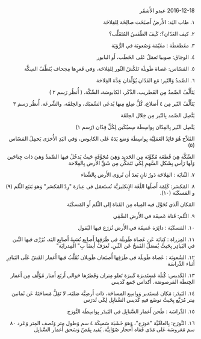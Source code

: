 <style>html { direction:rtl; }</style>

2016-12-18 عبدو الأَشقَر

١. طاب اليَد: الأَرضُ أَصبَحَت صالِحَة لِلفِلاحَة

٢. كيف العَدّان؟: كَيفَ الطّقسُ المُتَقَلِّب؟

٣. مغَطغطَة : مغَيّمَة وَصُعوبَة في الرُّؤيَة

٤. الوجاق: صوبيا تَعمَلُ عَلى الحَطَب، أَو البابور

٥. المَسّاس: عَصاة طَويلَة تَلكُشُ الثّور لِلفِلاحَة، وَفي قَعرِها مِجحاف يُنَظِّفُ السِكَّة

٦. الصِّمدُ وَالنّير: مَع الفَدّان يُؤَلِّفان عِدَّة الفِلاحَة

يَتَأَلَّفُ الصِّمدُ مِن القَطريب، الدَّكَر، الكابوسَة، السِّكَّة. ( أُنظُر رَسم ٢ )

يَتَأَلَّفُ النّير مِن ٤ أَضلاع، كُلُّ ضِلع مِنها يُدعَى السِّمبَك، والحِلقَة، والشِّرعَة. أُنظُر رَسم ٣

يَتَّصِل الصِّمد بِالنّير مِن خِلال الحِلقَة

يَتَّصِل النّير بِالفِدّان بِواسِطَة سِمبُكَين لِكُلِّ فِدّان (رَسم ١)

الفَلاّح هُوَ قائِدُ العَمَلِيَّة بِواسِطَة وَضع يَدَهُ عَلى الكابوس، وَفي اليَدِ الأُخرَى يَحمِلُ المَسّاس (٥)

السِّكَّة هِيَ قُطعَة مُكَوَّنَة مِن الحَديد وَهِيَ مُجَوَّفَة حَيثُ يَدخُلُ فيها الصِّمدُ وَهيَ ذات جِناحَين وَلَها رَأس بِشَكلِ السَّهمِ لِكَي تَتَمَكَّن مِن شَقِّ الأَرض بِالفِلاحة

٧. التِّنايَة : الفِلاحَة دَورٌ ثانٍ بَعدَ أَن تُروَى الأَرض بِالشِّتاء

٨. المَكسَر: كَلِمَة أَصلُها اللُغَة الإِنكليزيَّة تُستَعمَل في عِبارَة "رِدّ المَكسَر" وَهوَ يَتبَع الثِّلم (٩) و المَسكَبَة (١٠).

المَكان ألَذي تُحَوَّل فيه المِياه مِن القَناة إلى الثِّلم أَو المَسكَبَة

٩. الثِّلم: قَناة عَميقَة في الأَرض السَّقِي

١٠. المَسكَبَة : دائِرَة عَميقَة في الأَرض تُزرَع فيها البُقول

١١. المِزراة : كِنايَة عَن عَصاة طَويلَة في طَرَفِها أَصابِع تُشبِهُ أَصابِع اليَد، يُزَرَّى فيها التِّبن في البَيادِر بِحَيثُ يُفصَلُ القَمحُ عَن التِّبنِ. تُعرَفُ أَيضَأ بِ" المِدرايَة"

١٢. الشُعوبَة : عَصاة طَويلَة في طَرَفِها أُصبَعان طَويلان تُقَلَّبُ فيها أَغمار القَشّ عَلَى البَيادِرِ أَثناء الدِّراسَة

١٣. الكَديس: كُتلَة مُستَديرَة كَبيرَة تَعلو مِتران وَقَطرُها حَوالي أَربَع أَمتار مُؤَلَّف مِن أَغمار الحِنطَة المَرصوصَة. أَكداس جَمع كَديس

١٤. البَيدَر: مَكان مُستَدير وَواسِع المساحَة، ذات أَرضِيَّة صَلبَة، لا تَقِلُّ مَساحَتَهُ عَن ثَمانين مِتر مُرَبَّع بِحَيثُ توضَع فيهِ كَديس السَّنابِل لِكَي تُدرَس

١٥. الدِّراسَة : طَحن أَغمار السَّنابِل في البَيدَر بِواسِطَة النَّورَج

١٦. النَّورَج: بِالعامِّيَّة "مَورَج"، وَهوَ خَشَبَة سَميكَة ٤ سم وَطول مِتر وَنُصف المِتر وَعَرد ٨٠ سم مَغروسَة عَلى مَدَى قَفاه أَحجار صُوّانِيَّة. يُفيد بِقَصّ وَسَحق أَغمار السَّنابِل
